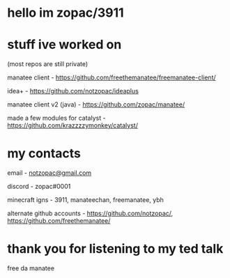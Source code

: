 # hello im zopac/3911

# stuff ive worked on

(most repos are still private)

manatee client - https://github.com/freethemanatee/freemanatee-client/

idea+ - https://github.com/notzopac/ideaplus

manatee client v2 (java) - https://github.com/zopac/manatee/

made a few modules for catalyst - https://github.com/krazzzzymonkey/catalyst/

# my contacts

email - notzopac@gmail.com

discord - zopac#0001

minecraft igns - 3911, manateechan, freemanatee, ybh

alternate github accounts - https://github.com/notzopac/, https://github.com/freethemanatee/

# thank you for listening to my ted talk

free da manatee
